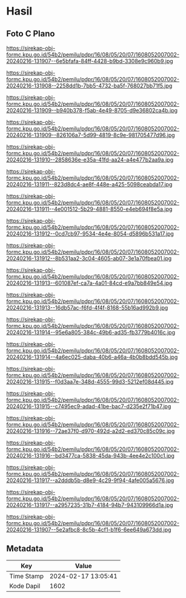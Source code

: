 # Hasil

## Foto C Plano

https://sirekap-obj-formc.kpu.go.id/54b2/pemilu/pdpr/16/08/05/20/07/1608052007002-20240216-131907--6e5bfafa-84ff-4428-b9bd-3308e9c960b9.jpg

https://sirekap-obj-formc.kpu.go.id/54b2/pemilu/pdpr/16/08/05/20/07/1608052007002-20240216-131908--2258dd1b-7bb5-4732-ba5f-768027bb71f5.jpg

https://sirekap-obj-formc.kpu.go.id/54b2/pemilu/pdpr/16/08/05/20/07/1608052007002-20240216-131909--b940b378-f5ab-4e49-8705-d9e36802ca4b.jpg

https://sirekap-obj-formc.kpu.go.id/54b2/pemilu/pdpr/16/08/05/20/07/1608052007002-20240216-131909--826106a7-5d99-4819-8c9e-981705477d96.jpg

https://sirekap-obj-formc.kpu.go.id/54b2/pemilu/pdpr/16/08/05/20/07/1608052007002-20240216-131910--2858636e-e35a-41fd-aa24-a4e477b2aa9a.jpg

https://sirekap-obj-formc.kpu.go.id/54b2/pemilu/pdpr/16/08/05/20/07/1608052007002-20240216-131911--823d8dc4-ae8f-448e-a425-5098ceabda17.jpg

https://sirekap-obj-formc.kpu.go.id/54b2/pemilu/pdpr/16/08/05/20/07/1608052007002-20240216-131911--4e001512-5b29-4881-8550-e4eb694f8e5a.jpg

https://sirekap-obj-formc.kpu.go.id/54b2/pemilu/pdpr/16/08/05/20/07/1608052007002-20240216-131912--0cd7cb97-9534-4e4e-8054-d5896b531a17.jpg

https://sirekap-obj-formc.kpu.go.id/54b2/pemilu/pdpr/16/08/05/20/07/1608052007002-20240216-131912--8b531aa2-3c04-4605-ab07-3e1a70fbea01.jpg

https://sirekap-obj-formc.kpu.go.id/54b2/pemilu/pdpr/16/08/05/20/07/1608052007002-20240216-131913--601087ef-ca7a-4a01-84cd-e9a7bb849e54.jpg

https://sirekap-obj-formc.kpu.go.id/54b2/pemilu/pdpr/16/08/05/20/07/1608052007002-20240216-131913--16db57ac-f6fd-4f4f-8168-55b16ad992b9.jpg

https://sirekap-obj-formc.kpu.go.id/54b2/pemilu/pdpr/16/08/05/20/07/1608052007002-20240216-131914--95e6a805-384c-49b6-ad35-fb3779b4016c.jpg

https://sirekap-obj-formc.kpu.go.id/54b2/pemilu/pdpr/16/08/05/20/07/1608052007002-20240216-131914--4a6ec025-daba-40b6-a46a-4b0b8bdd545b.jpg

https://sirekap-obj-formc.kpu.go.id/54b2/pemilu/pdpr/16/08/05/20/07/1608052007002-20240216-131915--f0d3aa7e-348d-4555-99d3-5212ef08d445.jpg

https://sirekap-obj-formc.kpu.go.id/54b2/pemilu/pdpr/16/08/05/20/07/1608052007002-20240216-131915--c7495ec9-adad-41be-bac7-d235e2f71b47.jpg

https://sirekap-obj-formc.kpu.go.id/54b2/pemilu/pdpr/16/08/05/20/07/1608052007002-20240216-131916--72ae37f0-d970-492d-a2d2-ed370c85c09c.jpg

https://sirekap-obj-formc.kpu.go.id/54b2/pemilu/pdpr/16/08/05/20/07/1608052007002-20240216-131916--bd3477ca-5838-45da-943b-4ee4e2c100c1.jpg

https://sirekap-obj-formc.kpu.go.id/54b2/pemilu/pdpr/16/08/05/20/07/1608052007002-20240216-131917--a2dddb5b-d8e9-4c29-9f94-4afe005a5676.jpg

https://sirekap-obj-formc.kpu.go.id/54b2/pemilu/pdpr/16/08/05/20/07/1608052007002-20240216-131917--a2957235-31b7-4184-94b7-943109966d1a.jpg

https://sirekap-obj-formc.kpu.go.id/54b2/pemilu/pdpr/16/08/05/20/07/1608052007002-20240216-131907--5e2afbc8-8c5b-4cf1-b1f6-6ee649a673dd.jpg


## Metadata

| Key        | Value               |
| ---------- | ------------------- |
| Time Stamp | 2024-02-17 13:05:41 |
| Kode Dapil | 1602                |



